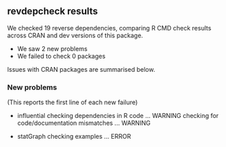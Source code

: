 ## revdepcheck results

We checked 19 reverse dependencies, comparing R CMD check results across CRAN and dev versions of this package.

 * We saw 2 new problems
 * We failed to check 0 packages

Issues with CRAN packages are summarised below.

### New problems
(This reports the first line of each new failure)

* influential
  checking dependencies in R code ... WARNING
  checking for code/documentation mismatches ... WARNING

* statGraph
  checking examples ... ERROR

